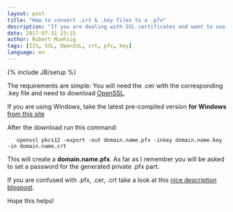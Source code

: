 ```yaml
---
layout: post
title: "How to convert .crt & .key files to a .pfx"
description: "If you are dealing with SSL certificates and want to use them with IIS you will need a .pfx file. Some cert companys will just issue a .crt and .key file, but don't worry: Converting them to a PFX is easy."
date: 2017-07-31 23:15
author: Robert Muehsig
tags: [IIS, SSL, OpenSSL, crt, pfx, key]
language: en
---
```

{% include JB/setup %}

The requirements are simple: You will need the .cer with the corresponding .key file and need to download [OpenSSL](https://wiki.openssl.org/index.php/Binaries).

If you are using Windows, take the latest pre-compiled version __for Windows__ [from this site](https://indy.fulgan.com/SSL/) 

After the download run this command:

       openssl pkcs12 -export -out domain.name.pfx -inkey domain.name.key -in domain.name.crt

This will create a __domain.name.pfx__. As far as I remember you will be asked to set a password for the generated private .pfx part.

If you are confused with .pfx, .cer, .crt take a look at this [nice description blogpost](http://www.gtopia.org/blog/2010/02/der-vs-crt-vs-cer-vs-pem-certificates/).

Hope this helps!
